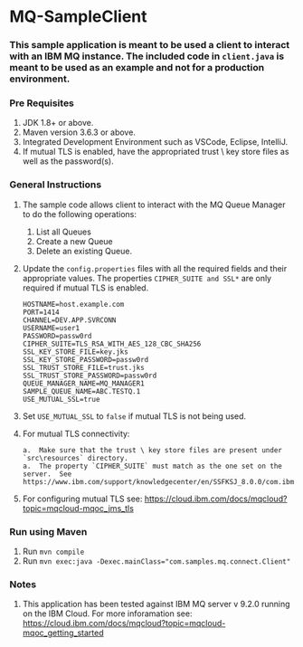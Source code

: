 # MQ-SampleClient

### This sample application is meant to be used a client to interact with an IBM MQ instance.  The included code in `client.java` is meant to be used as an example and not for a production environment.

### Pre Requisites
1.  JDK 1.8+ or above.
1.  Maven version 3.6.3 or above.
1.  Integrated Development Environment such as VSCode, Eclipse, IntelliJ.
1.  If mutual TLS is enabled, have the appropriated trust \ key store files as well as the password(s).


### General Instructions
1.  The sample code allows client to interact with the MQ Queue Manager to do the following operations:
    1.  List all Queues
    1.  Create a new Queue
    1.  Delete an existing Queue.

1.  Update the `config.properties` files with all the required fields and their appropriate values.  The properties `CIPHER_SUITE and SSL*` are only required if mutual TLS is enabled.

    ```
    HOSTNAME=host.example.com
    PORT=1414
    CHANNEL=DEV.APP.SVRCONN
    USERNAME=user1
    PASSWORD=passw0rd
    CIPHER_SUITE=TLS_RSA_WITH_AES_128_CBC_SHA256
    SSL_KEY_STORE_FILE=key.jks
    SSL_KEY_STORE_PASSWORD=passw0rd
    SSL_TRUST_STORE_FILE=trust.jks
    SSL_TRUST_STORE_PASSWORD=passw0rd
    QUEUE_MANAGER_NAME=MQ_MANAGER1
    SAMPLE_QUEUE_NAME=ABC.TESTQ.1
    USE_MUTUAL_SSL=true
    ```
1.  Set `USE_MUTUAL_SSL` to `false` if mutual TLS is not being used.
1.  For mutual TLS connectivity:

        a.  Make sure that the trust \ key store files are present under `src\resources` directory.
        a.  The property `CIPHER_SUITE` must match as the one set on the server.  See https://www.ibm.com/support/knowledgecenter/en/SSFKSJ_8.0.0/com.ibm.mq.dev.doc/q113220_.htm
1.  For configuring mutual TLS see: https://cloud.ibm.com/docs/mqcloud?topic=mqcloud-mqoc_jms_tls

### Run using Maven 
1.  Run `mvn compile`
1.  Run `mvn exec:java -Dexec.mainClass="com.samples.mq.connect.Client"`


### Notes
1.  This application has been tested against IBM MQ server v 9.2.0 running on the IBM Cloud.  For more inforamation see: https://cloud.ibm.com/docs/mqcloud?topic=mqcloud-mqoc_getting_started
 